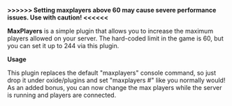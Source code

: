 **>>>>>> Setting maxplayers above 60 may cause severe performance issues. Use with caution! <<<<<<** 

**MaxPlayers**  is a simple plugin that allows you to increase the maximum players allowed on your server. The hard-coded limit in the game is 60, but you can set it up to 244 via this plugin.

**Usage** 

This plugin replaces the default "maxplayers" console command, so just drop it under oxide/plugins and set "maxplayers #" like you normally would! As an added bonus, you can now change the max players while the server is running and players are connected.